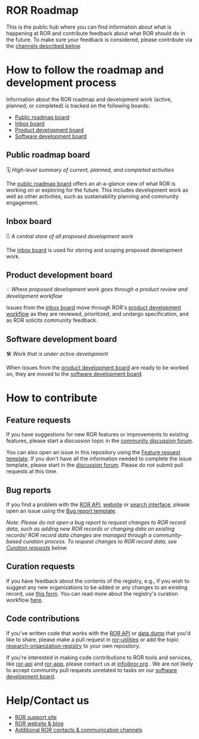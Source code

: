 # ROR Roadmap
This is the public hub where you can find information about what is happening at ROR and contribute feedback about what ROR should do in the future. To make sure your feedback is considered, please contribute via the [channels described below](#how-to-contribute).

# How to follow the roadmap and development process
Information about the ROR roadmap and development work (active, planned, or completed) is tracked on the following boards:

- [Public roadmap board](#public-roadmap-board)
- [Inbox board](#inbox-board)
- [Product development board](#product-development-board)
- [Software development board](#software-development-board)

## Public roadmap board
:spiral_calendar: _High-level summary of current, planned, and completed activities_

The [public roadmap board](https://github.com/ror-community/ror-roadmap/projects/3) offers an at-a-glance view of what ROR is working on or exploring for the future. This includes development work as well as other activities, such as sustainability planning and community engagement. 

## Inbox board
:file_cabinet: _A central store of all proposed development work_

The [inbox board](https://github.com/orgs/ror-community/projects/11) is used for storing and scoping proposed development work. 

## Product development board
:bulb: _Where proposed development work goes through a product review and development workflow_

Issues from the [inbox board](https://github.com/orgs/ror-community/projects/11) move through ROR's [product development workflow](https://github.com/orgs/ror-community/projects/10) as they are reviewed, prioritized, and undergo specification, and as ROR solicits community feedback. 

## Software development board
:hammer_and_wrench: _Work that is under active development_

When issues from the [product development board](https://github.com/orgs/ror-community/projects/10) are ready to be worked on, they are moved to the [software development board](https://github.com/orgs/ror-community/projects/3). 


# How to contribute

## Feature requests
If you have suggestions for new ROR features or improvements to existing features, please start a discussion topic in the [community discussion forum](https://github.com/ror-community/ror-roadmap/discussions). 

You can also open an issue in this repository using the [Feature request template](https://github.com/ror-community/ror-roadmap/issues/new?assignees=&labels=feature&template=feature_request.md&title=%5BFEATURE%5D). If you don't have all  the  information needed to complete the issue template, please start in the [discussion forum](https://github.com/ror-community/ror-roadmap/discussions). Please do not submit pull requests at this time. 

## Bug reports
If you find a problem with the [ROR API](https://ror.readme.io/docs/rest-api), [website](https://ror.org/) or [search interface](https://ror.org/search), please open an issue using the [Bug report template](https://github.com/ror-community/ror-roadmap/issues/new?assignees=&labels=bug&template=bug_report.md&title=%5BBUG%5D+). 

*Note: Please do not open a bug report to request changes to ROR record data, such as adding new ROR records or changing data on existing records! ROR record data changes are managed through a community-based curation process. To request changes to ROR record data, see [Curation requests](#curation-requests) below.*

## Curation requests
If you have feedback about the contents of the registry, e.g., if you wish to suggest any new organizations to be added or any changes to an existing record, use [this form](https://docs.google.com/forms/d/e/1FAIpQLSdJYaMTCwS7muuTa-B_CnAtCSkKzt19lkirAKG4u7umH9Nosg/viewform). You can read more about the registry's curation workflow [here](https://github.com/ror-community/ror-updates). 

## Code contributions
If you've written code that works with the [ROR API](https://ror.readme.io/docs/rest-api) or [data dump](https://ror.readme.io/docs/data-dump) that you'd like to share, please make a pull request in [ror-utilities](https://github.com/ror-community/ror-utilities) or add the topic [research-organization-registry](https://github.com/topics/research-organization-registry) to your own repository.

If you're interested in making code contributions to ROR tools and services, like [ror-api](https://github.com/ror-community/ror-api) and [ror-app](https://github.com/ror-community/ror-app), please contact us at info@ror.org . We are not likely to accept community pull requests unrelated to tasks on our [software development board](https://github.com/orgs/ror-community/projects/3).

# Help/Contact us
- [ROR support site](https://ror.readme.io/)
- [ROR website & blog](https://ror.org/)
- [Additional ROR contacts & communication channels](https://ror.readme.io/docs/get-in-touch)
